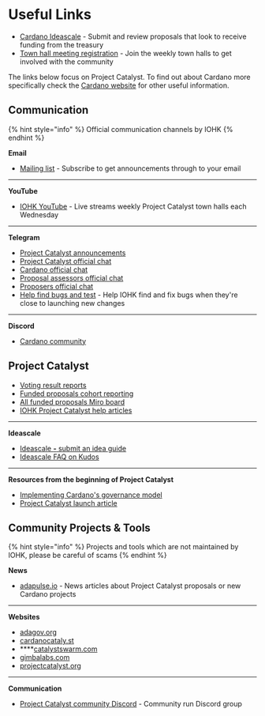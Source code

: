 # Useful Links

* [Cardano Ideascale](https://cardano.ideascale.com/) - Submit and review proposals that look to receive funding from the treasury
* [Town hall meeting registration](https://zoom.us/meeting/register/tJEtduyupzMvHNUczCQwfFJGcXzmw2lDwkIf) - Join the weekly town halls to get involved with the community

The links below focus on Project Catalyst. To find out about Cardano more specifically check the [Cardano website](https://cardano.org/) for other useful information.



## **Communication**

{% hint style="info" %}
Official communication channels by IOHK
{% endhint %}

**Email**

* [Mailing list](https://us20.campaign-archive.com/home/?u=26d3b656ecc43aa6f3063eaed\&id=2451b43b07) - Subscribe to get announcements through to your email

****

**YouTube**

* [IOHK YouTube](https://www.youtube.com/c/IohkIo) - Live streams weekly Project Catalyst town halls each Wednesday

****

**Telegram**

* [Project Catalyst announcements](https://t.me/cardanocatalyst) &#x20;
* [Project Catalyst official chat](https://t.me/ProjectCatalystChat)
* [Cardano official chat](https://t.me/Cardano)
* [Proposal assessors official chat](https://t.me/CatalystCommunityAdvisors)
* [Proposers official chat](https://t.me/catalystproposers)
* [Help find bugs and test](https://t.me/catalystdryruns) - Help IOHK find and fix bugs when they're close to launching new changes

****

**Discord**

* [Cardano community](https://discord.gg/wNtBYRj6eu)&#x20;

## **Project Catalyst**

* [Voting result reports](https://cardano.ideascale.com/a/pages/results)
* [Funded proposals cohort reporting](https://docs.google.com/spreadsheets/d/1e-HBO-UTFyT9aoTWhHQwqaRkjfJN7MXHwxnN9KsNuyc)
* [All funded proposals Miro board](https://miro.com/app/board/o9J\_lDdCgNk=/)
* [IOHK Project Catalyst help articles](https://iohk.zendesk.com/hc/en-us/sections/4404313438617-Project-Catalyst)

****

**Ideascale**

* [Ideascale **-** submit an idea guide](https://intercom.help/ideascale/en/articles/682959-submit-an-idea)
* [Ideascale FAQ on Kudos](https://support.ideascale.com/en/articles/4197062-faq-on-kudos)

****

**Resources from the beginning of Project Catalyst**

* [Implementing Cardano's governance model](https://www.youtube.com/watch?v=WcI-ZvyeRd8)&#x20;
* [Project Catalyst launch article](https://iohk.io/en/blog/posts/2020/09/10/project-catalyst-voltaire-bring-power-to-the-people/)

## **Community Projects & Tools**

{% hint style="info" %}
Projects and tools which are not maintained by IOHK, please be careful of scams
{% endhint %}

**News**

* [adapulse.io](https://adapulse.io/) - News articles about Project Catalyst proposals or new Cardano projects

****

**Websites**

* [adagov.org](https://www.adagov.org/)
* [cardanocataly.st](https://cardanocataly.st/)
* ****[catalystswarm.com](https://catalystswarm.com/)
* [gimbalabs.com](https://gimbalabs.com/)
* [projectcatalyst.org](https://projectcatalyst.org)

****

**Communication**

* [Project Catalyst community Discord](https://discord.gg/yfyfsvdrbj) - Community run Discord group
